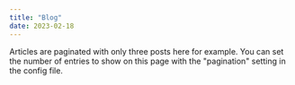 ```yaml
---
title: "Blog"
date: 2023-02-18
---
```


Articles are paginated with only three posts here for example. You can set the number of entries to show on this page with the "pagination" setting in the config file.
